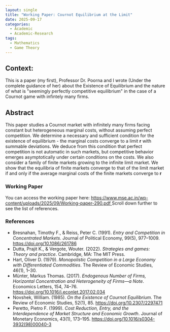 ```yaml
---
layout: single
title: "Working Paper: Cournot Equilibrium at the Limit"
date: 2025-09-17
categories:
  - Academic
  - Academic-Research
tags:
  - Mathematics
  - Game Theory
---
```

<h2>Context:</h2>
<p>This is a paper (my first), Professor Dr. Poorna and I wrote (Under the complete guidance of her) about the Existence of Equilibrium and the nature of what is "seemingly perfectly competitive equilibrium" in the case of a Cournot game with infintely many firms.</p>
<h2>Abstract</h2>
<p>
  This paper studies a Cournot market with infinitely many firms facing constant but heterogeneous marginal costs, without assuming perfect competition. We determine a necessary and sufficient condition for the existence of equilibrium - the marginal costs converge to a limit <strong>r</strong> with summable deviations. We deduce from this condition that perfect competition is not automatic in such markets, but competitive behavior emerges asymptotically under certain conditions on the costs. We also consider a family of finite markets growing to the infinite limit market. We show that the equilibria of finite markets converge to that of the limit market if and only if the average marginal costs of the finite markets converge to <strong>r</strong>
</p>

<h3>Working Paper</h3>
<p>
  You can access the working paper here: 
  <a href="https://www.mse.ac.in/wp-content/uploads/2025/09/Working-paper-290.pdf" target="_blank">
    https://www.mse.ac.in/wp-content/uploads/2025/09/Working-paper-290.pdf
  </a>
  Scroll down further to see the list of references.
</p>


<h3>References</h3>
<ul>
  <li>
    Bresnahan, Timothy F., &amp; Reiss, Peter C. (1991). 
    <em>Entry and Competition in Concentrated Markets</em>. 
    Journal of Political Economy, 99(5), 977–1009. 
    <a href="https://doi.org/10.1086/261786" target="_blank">https://doi.org/10.1086/261786</a>
  </li>
  <li>
    Dutta, Prajit K., &amp; Vergote, Wouter. (2022). 
    <em>Strategies and games: Theory and practice</em>. 
    Cambridge, MA: The MIT Press.
  </li>
  <li>
    Hart, Oliver D. (1979). 
    <em>Monopolistic Competition in a Large Economy with Differentiated Commodities</em>. 
    The Review of Economic Studies, 46(1), 1–30. 
  </li>
  <li>
    Münter, Markus Thomas. (2017). 
    <em>Endogenous Number of Firms, Horizontal Concentration and Heterogeneity of Firms—a Note</em>. 
    Economics Letters, 154, 74–76. 
    <a href="https://doi.org/10.1016/j.econlet.2017.02.034" target="_blank">
      https://doi.org/10.1016/j.econlet.2017.02.034
    </a>
  </li>
  <li>
    Novshek, William. (1985). 
    <em>On the Existence of Cournot Equilibrium</em>. 
    The Review of Economic Studies, 52(1), 85. 
    <a href="https://doi.org/10.2307/2297471" target="_blank">
      https://doi.org/10.2307/2297471
    </a>
  </li>
  <li>
    Peretto, Pietro F. (1999). 
    <em>Cost Reduction, Entry, and the Interdependence of Market Structure and Economic Growth</em>. 
    Journal of Monetary Economics, 43(1), 173–195. 
    <a href="https://doi.org/10.1016/s0304-3932(98)00040-3" target="_blank">
      https://doi.org/10.1016/s0304-3932(98)00040-3
    </a>
  </li>
</ul>
